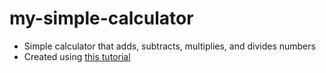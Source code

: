 # my-simple-calculator
* Simple calculator that adds, subtracts, multiplies, and divides numbers
* Created using [this tutorial](https://www.youtube.com/watch?v=j59qQ7YWLxw&t=1363s)
